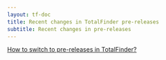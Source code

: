 ```yaml
---
layout: tf-doc
title: Recent changes in TotalFinder pre-releases
subtitle: Recent changes in pre-releases
---
```


<a href="javascript:showBetaHint(this);">How to switch to pre-releases in TotalFinder?</a>
<div class="betahint" style="display:none; margin-top: -10px; margin-left: 20px">
    Please enable the "Include pre-releases" checkbox in the System->Updates section of the TotalFinder preferences tab:<br/>
    <img src="/images/pref-about.png" style="width:300px">
</div>

<div class="changelogx"></div>

<script type="text/javascript" charset="utf-8">
    $(function() {
        $('.changelogx').load('changelog-beta.html?x='+((Math.random()+"").substring(2))+' #page');
    });
    
    function showBetaHint() {
        $('.betahint').toggle();
    }
</script>
